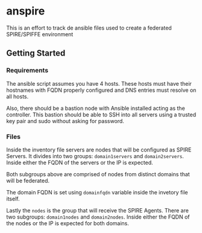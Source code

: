 
# anspire
This is an effort to track de ansible files used to create a federated SPIRE/SPIFFE environment

## Getting Started
### Requirements

The ansible script assumes you have 4 hosts. These hosts must have their hostnames with FQDN properly configured and DNS entries must resolve on all hosts.

Also, there should be a bastion node with Ansible installed acting as the controller.
This bastion should be able to SSH into all servers using a trusted key pair and sudo without asking for password.

### Files

Inside the inventory file servers are nodes that will be configured as SPIRE Servers. It divides into two groups:
`domain1servers` and `domain2servers`. Inside either the FQDN of the servers or the IP is expected.

Both subgroups above are comprised of nodes from distinct domains that will be federated.

The domain FQDN is set using `domainfqdn` variable inside the invetory file itself.

Lastly the `nodes` is the group that will receive the SPIRE Agents. There are two subgroups: `domain1nodes` and `domain2nodes`. Inside either the FQDN of the nodes or the IP is expected for both domains.

